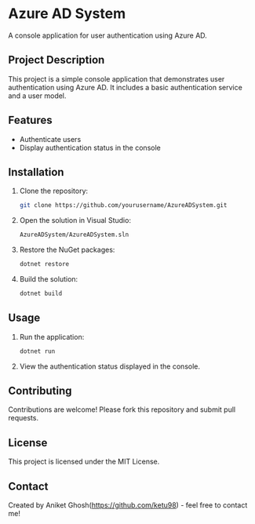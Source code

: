 
# Azure AD System

A console application for user authentication using Azure AD.

## Project Description

This project is a simple console application that demonstrates user authentication using Azure AD. It includes a basic authentication service and a user model.

## Features

- Authenticate users
- Display authentication status in the console

## Installation

1. Clone the repository:
    ```sh
    git clone https://github.com/yourusername/AzureADSystem.git
    ```

2. Open the solution in Visual Studio:
    ```sh
    AzureADSystem/AzureADSystem.sln
    ```

3. Restore the NuGet packages:
    ```sh
    dotnet restore
    ```

4. Build the solution:
    ```sh
    dotnet build
    ```

## Usage

1. Run the application:
    ```sh
    dotnet run
    ```

2. View the authentication status displayed in the console.

## Contributing

Contributions are welcome! Please fork this repository and submit pull requests.

## License

This project is licensed under the MIT License.

## Contact

Created by Aniket Ghosh(https://github.com/ketu98) - feel free to contact me!

